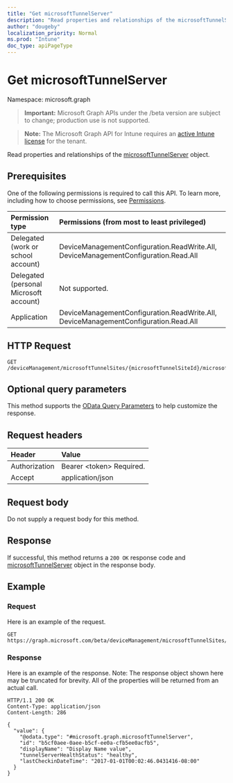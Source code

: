 ```yaml
---
title: "Get microsoftTunnelServer"
description: "Read properties and relationships of the microsoftTunnelServer object."
author: "dougeby"
localization_priority: Normal
ms.prod: "Intune"
doc_type: apiPageType
---
```


# Get microsoftTunnelServer

Namespace: microsoft.graph

> **Important:** Microsoft Graph APIs under the /beta version are subject to change; production use is not supported.

> **Note:** The Microsoft Graph API for Intune requires an [active Intune license](https://go.microsoft.com/fwlink/?linkid=839381) for the tenant.

Read properties and relationships of the [microsoftTunnelServer](../resources/intune-mstunnel-microsofttunnelserver.md) object.

## Prerequisites
One of the following permissions is required to call this API. To learn more, including how to choose permissions, see [Permissions](/graph/permissions-reference).

|Permission type|Permissions (from most to least privileged)|
|:---|:---|
|Delegated (work or school account)|DeviceManagementConfiguration.ReadWrite.All, DeviceManagementConfiguration.Read.All|
|Delegated (personal Microsoft account)|Not supported.|
|Application|DeviceManagementConfiguration.ReadWrite.All, DeviceManagementConfiguration.Read.All|

## HTTP Request
<!-- {
  "blockType": "ignored"
}
-->
``` http
GET /deviceManagement/microsoftTunnelSites/{microsoftTunnelSiteId}/microsoftTunnelServers/{microsoftTunnelServerId}
```

## Optional query parameters
This method supports the [OData Query Parameters](/graph/query-parameters) to help customize the response.

## Request headers
|Header|Value|
|:---|:---|
|Authorization|Bearer &lt;token&gt; Required.|
|Accept|application/json|

## Request body
Do not supply a request body for this method.

## Response
If successful, this method returns a `200 OK` response code and [microsoftTunnelServer](../resources/intune-mstunnel-microsofttunnelserver.md) object in the response body.

## Example

### Request
Here is an example of the request.
``` http
GET https://graph.microsoft.com/beta/deviceManagement/microsoftTunnelSites/{microsoftTunnelSiteId}/microsoftTunnelServers/{microsoftTunnelServerId}
```

### Response
Here is an example of the response. Note: The response object shown here may be truncated for brevity. All of the properties will be returned from an actual call.
``` http
HTTP/1.1 200 OK
Content-Type: application/json
Content-Length: 286

{
  "value": {
    "@odata.type": "#microsoft.graph.microsoftTunnelServer",
    "id": "b5cf0aee-0aee-b5cf-ee0a-cfb5ee0acfb5",
    "displayName": "Display Name value",
    "tunnelServerHealthStatus": "healthy",
    "lastCheckinDateTime": "2017-01-01T00:02:46.0431416-08:00"
  }
}
```



